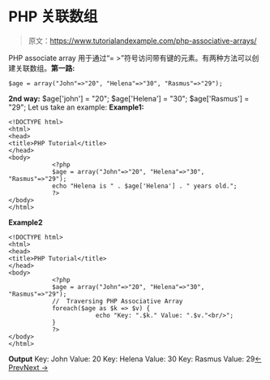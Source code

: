# PHP 关联数组

> 原文：<https://www.tutorialandexample.com/php-associative-arrays/>

PHP associate array 用于通过“= >”符号访问带有键的元素。有两种方法可以创建关联数组。**第一路:**

```
$age = array("John"=>"20", "Helena"=>"30", "Rasmus"=>"29");

```

**2nd way:** $age['john'] = "20"; $age['Helena'] = "30"; $age['Rasmus'] = "29"; Let us take an example: **Example1:**

```
<!DOCTYPE html>
<html>
<head>
<title>PHP Tutorial</title>
</head>
<body>
            <?php
            $age = array("John"=>"20", "Helena"=>"30", "Rasmus"=>"29");
            echo "Helena is " . $age['Helena'] . " years old.";
            ?>
</body>
</html>
```

**Example2**

```
<!DOCTYPE html>
<html>
<head>
<title>PHP Tutorial</title>
</head>
<body>
            <?php
            $age = array("John"=>"20", "Helena"=>"30", "Rasmus"=>"29");
            //  Traversing PHP Associative Array
            foreach($age as $k => $v) {
                        echo "Key: ".$k." Value: ".$v."<br/>";
            }
            ?>
</body>
</html>
```

**Output** Key: John Value: 20 Key: Helena Value: 30 Key: Rasmus Value: 29[← Prev](https://www.tutorialandexample.com/php-arrays)[Next →](https://www.tutorialandexample.com/php-multidimensional-array)